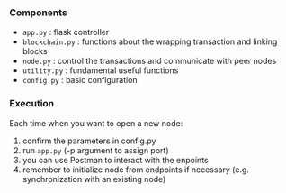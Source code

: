 ### Components

- `app.py` : flask controller
- `blockchain.py` : functions about the wrapping transaction and linking blocks
- `node.py` : control the transactions and communicate with peer nodes
- `utility.py` : fundamental useful functions
- `config.py` : basic configuration


### Execution
Each time when you want to open a new node:
1. confirm the parameters in config.py 
2. run `app.py` (-p argument to assign port)
3. you can use Postman to interact with the enpoints
4. remember to initialize node from endpoints if necessary
 (e.g. synchronization with an existing node)
 
